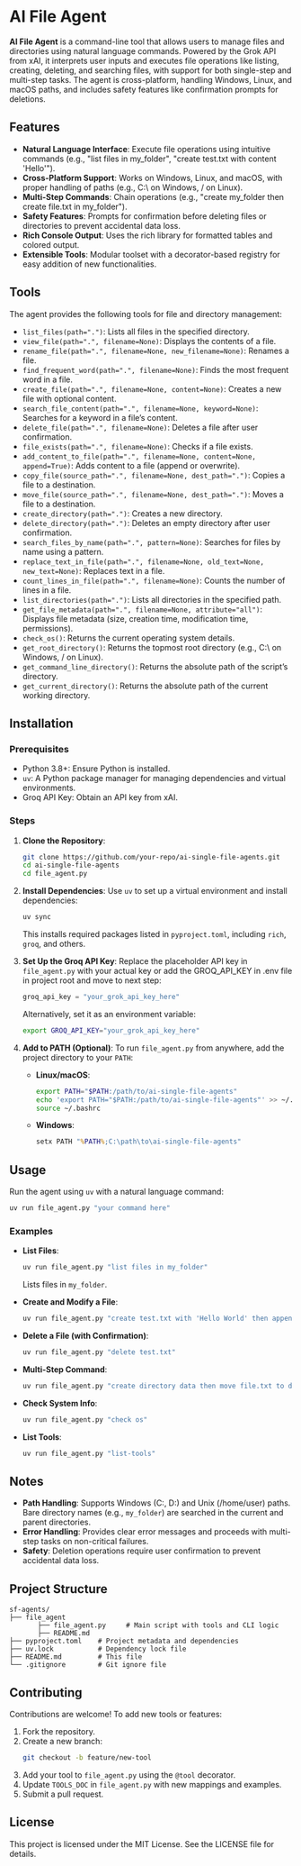 # AI File Agent

**AI File Agent** is a command-line tool that allows users to manage files and directories using natural language commands. Powered by the Grok API from xAI, it interprets user inputs and executes file operations like listing, creating, deleting, and searching files, with support for both single-step and multi-step tasks. The agent is cross-platform, handling Windows, Linux, and macOS paths, and includes safety features like confirmation prompts for deletions.

## Features

- **Natural Language Interface**: Execute file operations using intuitive commands (e.g., "list files in my_folder", "create test.txt with content 'Hello'").
- **Cross-Platform Support**: Works on Windows, Linux, and macOS, with proper handling of paths (e.g., C:\ on Windows, / on Linux).
- **Multi-Step Commands**: Chain operations (e.g., "create my_folder then create file.txt in my_folder").
- **Safety Features**: Prompts for confirmation before deleting files or directories to prevent accidental data loss.
- **Rich Console Output**: Uses the rich library for formatted tables and colored output.
- **Extensible Tools**: Modular toolset with a decorator-based registry for easy addition of new functionalities.

## Tools

The agent provides the following tools for file and directory management:

- `list_files(path=".")`: Lists all files in the specified directory.
- `view_file(path=".", filename=None)`: Displays the contents of a file.
- `rename_file(path=".", filename=None, new_filename=None)`: Renames a file.
- `find_frequent_word(path=".", filename=None)`: Finds the most frequent word in a file.
- `create_file(path=".", filename=None, content=None)`: Creates a new file with optional content.
- `search_file_content(path=".", filename=None, keyword=None)`: Searches for a keyword in a file’s content.
- `delete_file(path=".", filename=None)`: Deletes a file after user confirmation.
- `file_exists(path=".", filename=None)`: Checks if a file exists.
- `add_content_to_file(path=".", filename=None, content=None, append=True)`: Adds content to a file (append or overwrite).
- `copy_file(source_path=".", filename=None, dest_path=".")`: Copies a file to a destination.
- `move_file(source_path=".", filename=None, dest_path=".")`: Moves a file to a destination.
- `create_directory(path=".")`: Creates a new directory.
- `delete_directory(path=".")`: Deletes an empty directory after user confirmation.
- `search_files_by_name(path=".", pattern=None)`: Searches for files by name using a pattern.
- `replace_text_in_file(path=".", filename=None, old_text=None, new_text=None)`: Replaces text in a file.
- `count_lines_in_file(path=".", filename=None)`: Counts the number of lines in a file.
- `list_directories(path=".")`: Lists all directories in the specified path.
- `get_file_metadata(path=".", filename=None, attribute="all")`: Displays file metadata (size, creation time, modification time, permissions).
- `check_os()`: Returns the current operating system details.
- `get_root_directory()`: Returns the topmost root directory (e.g., C:\ on Windows, / on Linux).
- `get_command_line_directory()`: Returns the absolute path of the script’s directory.
- `get_current_directory()`: Returns the absolute path of the current working directory.

## Installation

### Prerequisites

- Python 3.8+: Ensure Python is installed.
- `uv`: A Python package manager for managing dependencies and virtual environments.
- Groq API Key: Obtain an API key from xAI.

### Steps

1. **Clone the Repository**:
    ```bash
    git clone https://github.com/your-repo/ai-single-file-agents.git
    cd ai-single-file-agents
    cd file_agent.py
    ```

2. **Install Dependencies**: Use `uv` to set up a virtual environment and install dependencies:
    ```bash
    uv sync
    ```

    This installs required packages listed in `pyproject.toml`, including `rich`, `groq`, and others.

3. **Set Up the Groq API Key**: Replace the placeholder API key in `file_agent.py` with your actual key or add the GROQ_API_KEY in .env file in project root and move to next step:
    ```python
    groq_api_key = "your_grok_api_key_here"
    ```

    Alternatively, set it as an environment variable:
    ```bash
    export GROQ_API_KEY="your_grok_api_key_here"
    ```

4. **Add to PATH (Optional)**: To run `file_agent.py` from anywhere, add the project directory to your `PATH`:

    - **Linux/macOS**:
        ```bash
        export PATH="$PATH:/path/to/ai-single-file-agents"
        echo 'export PATH="$PATH:/path/to/ai-single-file-agents"' >> ~/.bashrc
        source ~/.bashrc
        ```

    - **Windows**:
        ```cmd
        setx PATH "%PATH%;C:\path\to\ai-single-file-agents"
        ```

## Usage

Run the agent using `uv` with a natural language command:

```bash
uv run file_agent.py "your command here"
```

### Examples

- **List Files**:
    ```bash
    uv run file_agent.py "list files in my_folder"
    ```
    Lists files in `my_folder`.

- **Create and Modify a File**:
    ```bash
    uv run file_agent.py "create test.txt with 'Hello World' then append '!' to test.txt"
    ```

- **Delete a File (with Confirmation)**:
    ```bash
    uv run file_agent.py "delete test.txt"
    ```

- **Multi-Step Command**:
    ```bash
    uv run file_agent.py "create directory data then move file.txt to data then list files in data"
    ```

- **Check System Info**:
    ```bash
    uv run file_agent.py "check os"
    ```

- **List Tools**:
    ```bash
    uv run file_agent.py "list-tools"
    ```

## Notes

- **Path Handling**: Supports Windows (C:\, D:) and Unix (/home/user) paths. Bare directory names (e.g., `my_folder`) are searched in the current and parent directories.
- **Error Handling**: Provides clear error messages and proceeds with multi-step tasks on non-critical failures.
- **Safety**: Deletion operations require user confirmation to prevent accidental data loss.

## Project Structure

```
sf-agents/
├── file_agent 
       ├── file_agent.py     # Main script with tools and CLI logic
       ├── README.md 
├── pyproject.toml    # Project metadata and dependencies
├── uv.lock           # Dependency lock file
├── README.md         # This file
└── .gitignore        # Git ignore file
```

## Contributing

Contributions are welcome! To add new tools or features:

1. Fork the repository.
2. Create a new branch:
    ```bash
    git checkout -b feature/new-tool
    ```
3. Add your tool to `file_agent.py` using the `@tool` decorator.
4. Update `TOOLS_DOC` in `file_agent.py` with new mappings and examples.
5. Submit a pull request.

## License

This project is licensed under the MIT License. See the LICENSE file for details.
